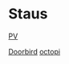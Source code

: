 # Staus
[PV](/forward/192.168.178.91/)  


[Doorbird](http://192.168.178.33/bha-api/view.html) 
[octopi](http://192.168.178.23/)  

